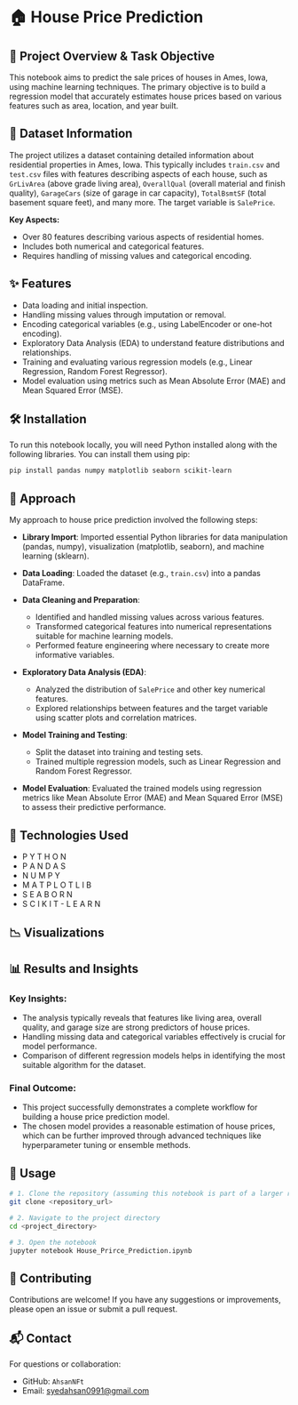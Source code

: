 # 🏠 House Price Prediction

## 📌 Project Overview & Task Objective

This notebook aims to predict the sale prices of houses in Ames, Iowa, using machine learning techniques. The primary objective is to build a regression model that accurately estimates house prices based on various features such as area, location, and year built.

## 📂 Dataset Information

The project utilizes a dataset containing detailed information about residential properties in Ames, Iowa. This typically includes `train.csv` and `test.csv` files with features describing aspects of each house, such as `GrLivArea` (above grade living area), `OverallQual` (overall material and finish quality), `GarageCars` (size of garage in car capacity), `TotalBsmtSF` (total basement square feet), and many more. The target variable is `SalePrice`.

**Key Aspects:**
- Over 80 features describing various aspects of residential homes.
- Includes both numerical and categorical features.
- Requires handling of missing values and categorical encoding.

## ✨ Features

- Data loading and initial inspection.
- Handling missing values through imputation or removal.
- Encoding categorical variables (e.g., using LabelEncoder or one-hot encoding).
- Exploratory Data Analysis (EDA) to understand feature distributions and relationships.
- Training and evaluating various regression models (e.g., Linear Regression, Random Forest Regressor).
- Model evaluation using metrics such as Mean Absolute Error (MAE) and Mean Squared Error (MSE).

## 🛠️ Installation

To run this notebook locally, you will need Python installed along with the following libraries. You can install them using pip:
```bash
pip install pandas numpy matplotlib seaborn scikit-learn
```

## 🚀 Approach

My approach to house price prediction involved the following steps:

- **Library Import**: Imported essential Python libraries for data manipulation (pandas, numpy), visualization (matplotlib, seaborn), and machine learning (sklearn).
  
- **Data Loading**: Loaded the dataset (e.g., `train.csv`) into a pandas DataFrame.

- **Data Cleaning and Preparation**:
  - Identified and handled missing values across various features.
  - Transformed categorical features into numerical representations suitable for machine learning models.
  - Performed feature engineering where necessary to create more informative variables.
    
- **Exploratory Data Analysis (EDA)**:
  - Analyzed the distribution of `SalePrice` and other key numerical features.
  - Explored relationships between features and the target variable using scatter plots and correlation matrices.
  
- **Model Training and Testing**:
  - Split the dataset into training and testing sets.
  - Trained multiple regression models, such as Linear Regression and Random Forest Regressor.

- **Model Evaluation**: Evaluated the trained models using regression metrics like Mean Absolute Error (MAE) and Mean Squared Error (MSE) to assess their predictive performance.

## 🧰 Technologies Used
- P Y T H O N
- P A N D A S
- N U M P Y
- M A T P L O T L I B
- S E A B O R N
- S C I K I T - L E A R N

## 📉 Visualizations


## 📊 Results and Insights

### Key Insights:
  - The analysis typically reveals that features like living area, overall quality, and garage size are strong predictors of house prices.
  - Handling missing data and categorical variables effectively is crucial for model performance.
  - Comparison of different regression models helps in identifying the most suitable algorithm for the dataset.
    
### Final Outcome:
  - This project successfully demonstrates a complete workflow for building a house price prediction model.
  - The chosen model provides a reasonable estimation of house prices, which can be further improved through advanced techniques like hyperparameter tuning or ensemble methods.

## 🧪 Usage

```bash
# 1. Clone the repository (assuming this notebook is part of a larger repository)
git clone <repository_url>

# 2. Navigate to the project directory
cd <project_directory>

# 3. Open the notebook
jupyter notebook House_Prirce_Prediction.ipynb

```

## 🤝 Contributing

Contributions are welcome! If you have any suggestions or improvements, please open an issue or submit a pull request.

## 📬 Contact

For questions or collaboration:
- GitHub: `AhsanNFt`
- Email: syedahsan0991@gmail.com


